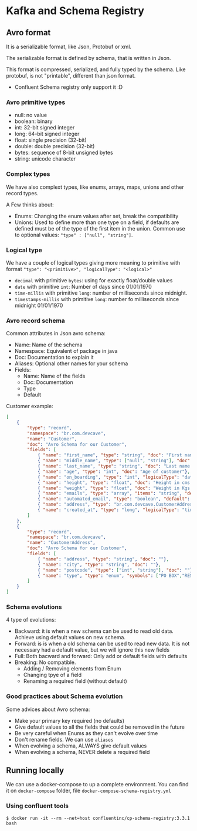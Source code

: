 # Kafka and Schema Registry

## Avro format
It is a serializable format, like Json, Protobuf or xml.

The serializable format is defined by schema, that is written in Json. 

This format is compressed, serialized, and fully typed by the schema. Like protobuf, is not "printable", different than json format.

- Confluent Schema registry only support it :D

### Avro primitive types
- null: no value
- boolean: binary
- int: 32-bit signed integer
- long: 64-bit signed integer
- float: single precision (32-bit)
- double: double precision (32-bit)
- bytes: sequence of 8-bit unsigned bytes
- string: unicode character

### Complex types
We have also complext types, like enums, arrays, maps, unions and other record types.

A Few thinks about:
- Enums: Changing the enum values after set, break the compatibility
- Unions: Used to define more than one type on a field, if defaults are defined must be of the type of the first item in the union. Common use to optional values: `"type" : ["null", "string"]`.

### Logical type
We have a couple of logical types giving more meaning to primitive with format `"type": "<primitive>", "logicalType": "<logical>"`
- `decimal` with primitive `bytes`: using for exactly float/double values
- `date` with primitive `int`: Number of days since 01/01/1970
- `time-millis` with primitive `long`: number of milliseconds since midnight.
- `timestamps-millis` with primitive `long`: number fo milliseconds since midnight 01/01/1970

### Avro record schema

Common attributes in Json avro schema:
- Name: Name of the schema
- Namespace: Equivalent of package in java
- Doc: Documentation to explain it
- Aliases: Optional other names for your schema
- Fields:
    - Name: Name of the fields
    - Doc: Documentation
    - Type
    - Default

 Customer example:
```json
[
    {
        "type": "record",
        "namespace": "br.com.devcave",
        "name": "Customer",
        "doc": "Avro Schema for our Customer",
        "fields": [
            { "name": "first_name", "type": "string", "doc": "First name of customer"},
            { "name": "middle_name", "type": ["null", "string"], "doc": "Midle name of customer", "default": null},
            { "name": "last_name", "type": "string", "doc": "Last name of customer"},
            { "name": "age", "type": "int", "doc": "Age of customer"},
            { "name": "on_boarding", "type": "int", "logicalType": "date", "doc": ""},
            { "name": "height", "type": "float", "doc": "Height in cms of customer"},
            { "name": "weight", "type": "float", "doc": "Weight in Kgs of customer"},
            { "name": "emails", "type": "array", "items": "string", "default": [], "doc": "Customer emails" },
            { "name": "automated_email", "type": "boolean", "default": true, "doc": "True if the user wants automatic emails"},
            { "name": "address", "type": "br.com.devcave.CustomerAddress" },
            { "name": "created_at", "type": "long", "logicalType": "timestamp-millis", "doc": ""}
        ]
    },
    {
        "type": "record",
        "namespace": "br.com.devcave",
        "name": "CustomerAddress",
        "doc": "Avro Schema for our Customer",
        "fields": [
            { "name": "address", "type": "string", "doc": ""},
            { "name": "city", "type": "string", "doc": ""},
            { "name": "postcode", "type": ["int", "string"], "doc": ""},
            { "name": "type", "type": "enum", "symbols": ["PO BOX","RESIDENTIAL","ENTERPRISE"], "doc": ""}
        ]
    }
]
```

### Schema evolutions
4 type of evolutions:
- Backward: it is when a new schema can be used to read old data. Achieve using default values on new schema.
- Forward: is is when a old schema can be used to read new data. It is not necessary had a default value, but we will ignore this new fields
- Full: Both bacward and forward: Only add or default fields with defaults
- Breaking: No compatible. 
    - Adding / Removing elements from Enum
    - Changing tpye of a field
    - Renaming a required field (without default)

### Good practices about Schema evolution

Some advices about Avro schema:
- Make your primary key required (no defaults)
- Give default values to all the fields that could be removed in the future
- Be very careful when Enums as they can't evolve over time
- Don't rename fields. We can use `aliases`
- When evolving a schema, ALWAYS give default values
- When evolving a schema, NEVER delete a required field

## Running locally
We can use a docker-compose to up a complete environment. You can find it on `docker-compose` folder, file `docker-compose-schema-registry.yml`

### Using confluent tools

```
$ docker run -it --rm --net=host confluentinc/cp-schema-registry:3.3.1 bash
```